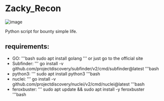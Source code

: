 # Zacky_Recon

![image](https://github.com/Gesus-del/Zacky_Recon/assets/79453866/456bf74e-c6ec-4cd3-aafb-bfcc955dd5e1)


Python script for bounty simple life.

## requirements:


* GO:
'''bash
sudo apt install golang
'''
or just go to the official site
* Subfinder:
'''
go install -v github.com/projectdiscovery/subfinder/v2/cmd/subfinder@latest
'''bash
* python3:
'''
sudo apt install python3
'''bash
* nuclei:
'''
go install -v github.com/projectdiscovery/nuclei/v2/cmd/nuclei@latest
'''bash
* feroxbuster:
'''
sudo apt update && sudo apt install -y feroxbuster
'''bash

